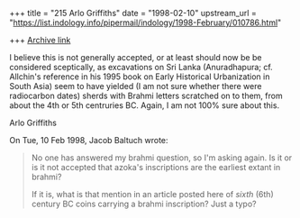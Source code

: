 +++
title = "215 Arlo Griffiths"
date = "1998-02-10"
upstream_url = "https://list.indology.info/pipermail/indology/1998-February/010786.html"

+++
[Archive link](https://list.indology.info/pipermail/indology/1998-February/010786.html)

I believe this is not generally accepted, or at least should now be be
considered sceptically, as excavations on Sri Lanka (Anuradhapura; cf.
Allchin's reference in his 1995 book on Early Historical Urbanization in
South Asia) seem to have yielded (I am not sure whether there were
radiocarbon dates) sherds with Brahmi letters scratched on to them, from
about the 4th or 5th centruries BC. Again, I am not 100% sure about this.

Arlo Griffiths



On Tue, 10 Feb 1998, Jacob Baltuch wrote:

> No one has answered my brahmi question, so I'm asking again.
> Is it or is it not accepted that azoka's inscriptions are
> the earliest extant in brahmi?
>
> If it is, what is that mention in an article posted here of
> _sixth_ (6th) century BC coins carrying a brahmi inscription?
> Just a typo?
>



